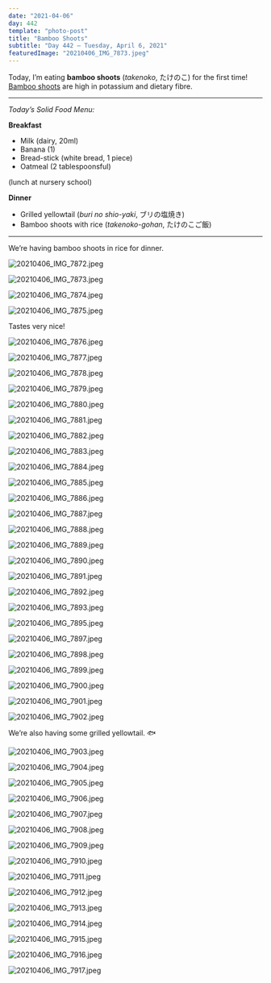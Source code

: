 ```yaml
---
date: "2021-04-06"
day: 442
template: "photo-post"
title: "Bamboo Shoots"
subtitle: "Day 442 – Tuesday, April 6, 2021"
featuredImage: "20210406_IMG_7873.jpeg"
---
```


Today, I’m eating **bamboo shoots** (*takenoko*, たけのこ) for the first time! <a href="https://en.wikipedia.org/wiki/Bamboo_shoot">Bamboo shoots</a> are high in potassium and dietary fibre.

<hr />

_Today’s Solid Food Menu:_

**Breakfast**

- Milk (dairy, 20ml)
- Banana (1)
- Bread-stick (white bread, 1 piece)
- Oatmeal (2 tablespoonsful)

(lunch at nursery school)

**Dinner**

- Grilled yellowtail (*buri no shio-yaki*, ブリの塩焼き)
- Bamboo shoots with rice (*takenoko-gohan*, たけのこご飯)

<hr />

We’re having bamboo shoots in rice for dinner.

![20210406_IMG_7872.jpeg](20210406_IMG_7872.jpeg)

![20210406_IMG_7873.jpeg](20210406_IMG_7873.jpeg)

![20210406_IMG_7874.jpeg](20210406_IMG_7874.jpeg)

![20210406_IMG_7875.jpeg](20210406_IMG_7875.jpeg)

Tastes very nice!

![20210406_IMG_7876.jpeg](20210406_IMG_7876.jpeg)

![20210406_IMG_7877.jpeg](20210406_IMG_7877.jpeg)

![20210406_IMG_7878.jpeg](20210406_IMG_7878.jpeg)

![20210406_IMG_7879.jpeg](20210406_IMG_7879.jpeg)

![20210406_IMG_7880.jpeg](20210406_IMG_7880.jpeg)

![20210406_IMG_7881.jpeg](20210406_IMG_7881.jpeg)

![20210406_IMG_7882.jpeg](20210406_IMG_7882.jpeg)

![20210406_IMG_7883.jpeg](20210406_IMG_7883.jpeg)

![20210406_IMG_7884.jpeg](20210406_IMG_7884.jpeg)

![20210406_IMG_7885.jpeg](20210406_IMG_7885.jpeg)

![20210406_IMG_7886.jpeg](20210406_IMG_7886.jpeg)

![20210406_IMG_7887.jpeg](20210406_IMG_7887.jpeg)

![20210406_IMG_7888.jpeg](20210406_IMG_7888.jpeg)

![20210406_IMG_7889.jpeg](20210406_IMG_7889.jpeg)

![20210406_IMG_7890.jpeg](20210406_IMG_7890.jpeg)

![20210406_IMG_7891.jpeg](20210406_IMG_7891.jpeg)

![20210406_IMG_7892.jpeg](20210406_IMG_7892.jpeg)

![20210406_IMG_7893.jpeg](20210406_IMG_7893.jpeg)

![20210406_IMG_7895.jpeg](20210406_IMG_7895.jpeg)

![20210406_IMG_7897.jpeg](20210406_IMG_7897.jpeg)

![20210406_IMG_7898.jpeg](20210406_IMG_7898.jpeg)

![20210406_IMG_7899.jpeg](20210406_IMG_7899.jpeg)

![20210406_IMG_7900.jpeg](20210406_IMG_7900.jpeg)

![20210406_IMG_7901.jpeg](20210406_IMG_7901.jpeg)

![20210406_IMG_7902.jpeg](20210406_IMG_7902.jpeg)

We’re also having some grilled yellowtail. 🐟

![20210406_IMG_7903.jpeg](20210406_IMG_7903.jpeg)

![20210406_IMG_7904.jpeg](20210406_IMG_7904.jpeg)

![20210406_IMG_7905.jpeg](20210406_IMG_7905.jpeg)

![20210406_IMG_7906.jpeg](20210406_IMG_7906.jpeg)

![20210406_IMG_7907.jpeg](20210406_IMG_7907.jpeg)

![20210406_IMG_7908.jpeg](20210406_IMG_7908.jpeg)

![20210406_IMG_7909.jpeg](20210406_IMG_7909.jpeg)

![20210406_IMG_7910.jpeg](20210406_IMG_7910.jpeg)

![20210406_IMG_7911.jpeg](20210406_IMG_7911.jpeg)

![20210406_IMG_7912.jpeg](20210406_IMG_7912.jpeg)

![20210406_IMG_7913.jpeg](20210406_IMG_7913.jpeg)

![20210406_IMG_7914.jpeg](20210406_IMG_7914.jpeg)

![20210406_IMG_7915.jpeg](20210406_IMG_7915.jpeg)

![20210406_IMG_7916.jpeg](20210406_IMG_7916.jpeg)

![20210406_IMG_7917.jpeg](20210406_IMG_7917.jpeg)
